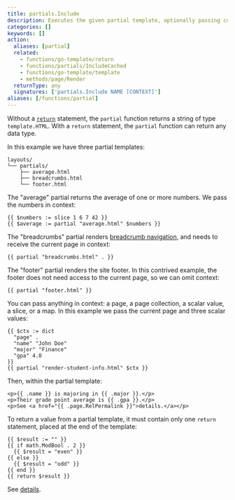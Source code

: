 ```yaml
---
title: partials.Include
description: Executes the given partial template, optionally passing context. If the partial template contains a return statement, returns the given value, else returns the rendered output.
categories: []
keywords: []
action:
  aliases: [partial]
  related:
    - functions/go-template/return
    - functions/partials/IncludeCached
    - functions/go-template/template
    - methods/page/Render
  returnType: any
  signatures: ['partials.Include NAME [CONTEXT]']
aliases: [/functions/partial]
---
```


Without a [`return`] statement, the `partial` function returns a string of type `template.HTML`. With a `return` statement, the `partial` function can return any data type.

[`return`]: /functions/go-template/return/

In this example we have three partial templates:

```text
layouts/
└── partials/
    ├── average.html
    ├── breadcrumbs.html
    └── footer.html
```

The "average" partial returns the average of one or more numbers. We pass the numbers in context:

```go-html-template
{{ $numbers := slice 1 6 7 42 }}
{{ $average := partial "average.html" $numbers }}
```

The "breadcrumbs" partial renders [breadcrumb navigation], and needs to receive the current page in context:

```go-html-template
{{ partial "breadcrumbs.html" . }}
```

The "footer" partial renders the site footer. In this contrived example, the footer does not need access to the current page, so we can omit context:

```go-html-template
{{ partial "footer.html" }}
```

You can pass anything in context: a page, a page collection, a scalar value, a slice, or a map. In this example we pass the current page and three scalar values:

```go-html-template
{{ $ctx := dict 
  "page" .
  "name" "John Doe" 
  "major" "Finance"
  "gpa" 4.0
}}
{{ partial "render-student-info.html" $ctx }}
```

Then, within the partial template:

```go-html-template
<p>{{ .name }} is majoring in {{ .major }}.</p>
<p>Their grade point average is {{ .gpa }}.</p>
<p>See <a href="{{ .page.RelPermalink }}">details.</a></p>
```

To return a value from a partial template, it must contain only one `return` statement, placed at the end of the template:

```go-html-template
{{ $result := "" }}
{{ if math.ModBool . 2 }}
  {{ $result = "even" }}
{{ else }}
  {{ $result = "odd" }}
{{ end }}
{{ return $result }}
```

See&nbsp;[details][`return`].

[`return`]: /functions/go-template/return/

[breadcrumb navigation]: /content-management/sections/#ancestors-and-descendants
[details]: /functions/go-template/return/
